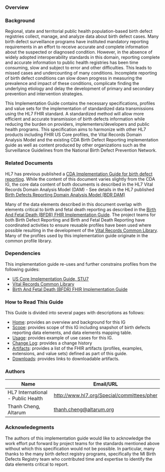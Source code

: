 ### Overview

### Background

Regional, state and territorial public health population-based birth defect registries collect, manage, and analyze data about birth defect cases. Many birth defect surveillance programs have instituted mandatory reporting requirements in an effort to receive accurate and complete information about the suspected or diagnosed condition. However, in the absence of widely adopted interoperability standards in this domain, reporting complete and accurate information to public health registries has been time consuming, slow and subject to error and other difficulties. This leads to missed cases and undercounting of many conditions. Incomplete reporting of birth defect conditions can slow down progress in measuring the prevalence and impact of these conditions, complicate finding the underlying etiology and delay the development of primary and secondary prevention and intervention strategies.

This Implementation Guide contains the necessary specifications, profiles and value sets for the implementation of standardized data transmissions using the HL7 FHIR standard. A standardized method will allow more efficient and accurate transmission of birth defects information while reducing the burden on providers, implementers/developers and public health programs.
This specification aims to harmonize with other HL7 products including FHIR US Core profiles, the Vital Records Domain Analysis Model and the existing CDA Birth Defect Reporting implementation guide as well as content produced by other organizations such as the Surveillance Guidelines from the National Birth Defect Prevention Network. 

### Related Documents

HL7 has previous published a [CDA Implementation Guide for birth defect reporting](http://www.hl7.org/implement/standards/product_brief.cfm?product_id=428). While the content of this document varies slightly from the CDA IG, the core data content of both documents is described in the HL7 Vital Records Domain Analysis Model (DAM) - See details in the HL7 published [Birth Defects Reporting Domain Analysis Model (BDR DAM)](https://www.hl7.org/implement/standards/product_brief.cfm?product_id=559)

Many of the data elements described in this document overlap with elements critical to birth and fetal death reporting as described in the [Birth And Fetal Death (BFDR) FHIR Implementation Guide](http://hl7.org/fhir/us/bfdr). The project teams for both Birth Defect Reporting and Birth and Fetal Death Reporting have coordinated activities to ensure reusable profiles have been used where possible resulting in the development of the [Vital Records Common Library](http://hl7.org/fhir/us/vr-common-library). Many of the profiles used by this implementation guide originate in the common profile library.

### Dependencies

This implementation guide re-uses and further constrains profiles from the following guides:
* [US Core Implementation Guide, STU7](http://hl7.org/fhir/us/core/STU7)
* [Vital Records Common Library](http://hl7.org/fhir/us/vr-common-library)
* [Birth And Fetal Death (BFDR) FHIR Implementation Guide](http://hl7.org/fhir/us/bfdr)

### How to Read This Guide

This Guide is divided into several pages with descriptions as follows:

* [Home](index.html): provides an overview and background for this IG
* [Scope](scope_of_the_bdr_fhir_ig.html): provides scope of this IG including snapshot of birth defects reporting data elements, and data elements mapping table.
* [Usage](usage.html): provides example of use cases for this IG.
* [Change Log](change_log.html): provides a change history
* [Artifacts](artifacts.html): provides a list of the FHIR artifacts (profiles, examples, extensions, and value sets) defined as part of this guide.
* [Downloads](downloads.html): provides links to downloadable artifacts.

### Authors

<table>
<thead>
<tr>
<th>Name</th>
<th>Email/URL</th>
</tr>
</thead>
<tbody>
<tr>
<td>HL7 International - Public Health</td>
<td><a href="http://www.hl7.org/Special/committees/pher" target="_new">http://www.hl7.org/Special/committees/pher</a></td>
</tr>
<tr>
<td>Thanh Cheng, Altarum</td>
<td><a href="mailto:thanh.cheng@altarum.org">thanh.cheng@altarum.org</a></td>
</tr>
</tbody>
</table>

### Acknowledegments

The authors of this implementation guide would like to acknowledge the work effort put forward by project teams for the standards mentioned above without which this specification would not be possible. In particular, many thanks to the many birth defect registry programs, specifically the MI Birth Defects Registry team who contributed time and expertise to identify the data elements critical to report.

